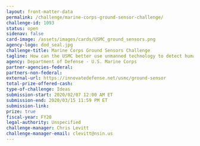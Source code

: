 ```yaml
---
layout: front-matter-data
permalink: /challenge/marine-corps-ground-sensor-challenge/
challenge-id: 1093
status: open
sidenav: false
card-image: /assets/images/cards/USMC_ground_sensors.png
agency-logo: dod_seal.jpg
challenge-title: Marine Corps Ground Sensors Challenge
tagline: How can the USMC better use unmanned technology to detect human movement and network signatures in an austere environment?
agency: Department of Defense - U.S. Marine Corps
partner-agencies-federal:
partners-non-federal:
external-url: https://innovatedefense.net/usmc/ground-sensor
total-prize-offered-cash:
type-of-challenge: Ideas
submission-start: 2020/02/07 12:00 AM ET
submission-end: 2020/03/15 11:59 PM ET
submission-link:
prize: true
fiscal-year: FY20
legal-authority: Unspecified
challenge-manager: Chris Levitt
challenge-manager-email: clevitt@nsin.us
---
```

